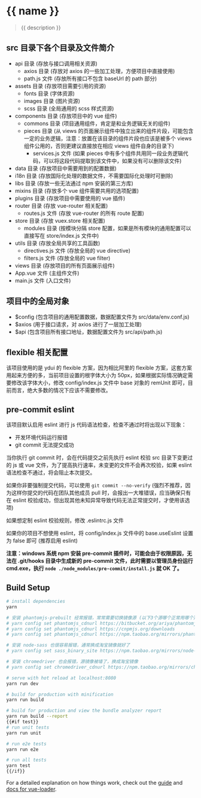 # {{ name }}

> {{ description }}

## src 目录下各个目录及文件简介

* api 目录 (存放与接口调用相关资源)
  * axios 目录 (存放对 axios 的一些加工处理，方便项目中直接使用)
  * path.js 文件 (存放所有接口不包含 baseUrl 的 path 部分)
* assets 目录 (存放项目需要引用的资源)
  * fonts 目录 (字体资源)
  * images 目录 (图片资源)
  * scss 目录 (全局通用的 scss 样式资源)
* components 目录 (存放项目中的 vue 组件)
  * commons 目录 (项目通用组件，肯定是和业务逻辑无关的组件)
  * pieces 目录 (从 views 的页面展示组件中独立出来的组件片段，可能包含一定的业务逻辑，注意：放置在该目录的组件片段也应该是被多个 views 组件公用的，否则更建议直接放在相应 views 组件自身的目录下)
    * services.js 文件 (如果 pieces 中有多个组件共用同一段业务逻辑代码，可以将这段代码提取到该文件中，如果没有可以删除该文件)
* data 目录 (存放项目中需要用到的配置数据)
* i18n 目录 (存放国际化处理的数据文件，不需要国际化处理时可删除)
* libs 目录 (存放一些无法通过 npm 安装的第三方库)
* mixins 目录 (存放多个 vue 组件需要共用的选项配置)
* plugins 目录 (存放项目中需要使用的 vue 插件)
* router 目录 (存放 vue-router 相关配置)
  * routes.js 文件 (存放 vue-router 的所有 route 配置)
* store 目录 (存放 vuex.store 相关配置)
  * modules 目录 (按模块分隔 store 配置，如果是所有模块的通用配置可以直接写在 store/index.js 文件中)
* utils 目录 (存放全局共享的工具函数)
  * directives.js 文件 (存放全局的 vue directive)
  * filters.js 文件 (存放全局的 vue filter)
* views 目录 (存放项目的所有页面展示组件)
* App.vue 文件 (主组件文件)
* main.js 文件 (入口文件)

## 项目中的全局对象

* $config (包含项目的通用配置数据，数据配置文件为 src/data/env.conf.js)
* $axios (用于接口请求，对 axios 进行了一层加工处理)
* $api (包含项目所有接口地址，数据配置文件为 src/api/path.js)

## flexible 相关配置

该项目使用的是 ydui 的 flexible 方案，因为相比阿里的 flexible 方案，这套方案用起来方便的多，当前项目设置的根字体大小为 50px，如果根据实际情况确定需要修改该字体大小，修改 config/index.js 文件中 base 对象的 remUnit 即可，目前而言，绝大多数的情况下应该不需要修改。

## pre-commit eslint

该项目默认启用 eslint 进行 js 代码语法检查，检查不通过时将出现以下现象：

* 开发环境代码运行报错
* git commit 无法提交成功

当你执行 git commit 时，会在代码提交之前先执行 eslint 校验 src 目录下变更过的 js 或 vue 文件，为了提高执行速率，未变更的文件不会再次校验，如果 eslint 语法检查不通过，将会阻止本次提交。

如果你非要强制提交代码，可以使用 `git commit --no-verify` (强烈不推荐，因为这样你提交的代码在团队其他成员 pull 时，会报出一大堆错误，应当确保只有在 eslint 校验成功，但出现其他未知异常导致代码无法正常提交时，才使用该选项)

如果想定制 eslint 校验规则，修改 .eslintrc.js 文件

如果你的项目不想使用 eslint，将 config/index.js 文件中的 base.useEslint 设置为 false 即可 (推荐启用 eslint)

**注意：windows 系统 npm 安装 pre-commit 插件时，可能会由于权限原因，无法在 .git/hooks 目录中生成新的 pre-commit 文件，此时需要以管理员身份运行 cmd.exe，执行 `node ./node_modules/pre-commit/install.js` 就 OK 了。**

## Build Setup

```bash
# install dependencies
yarn

# 安装 phantomjs-prebuilt 经常报错，常常需要切换镜像源 (以下3个源哪个正常用哪个)
# yarn config set phantomjs_cdnurl https://bitbucket.org/ariya/phantomjs/downloads
# yarn config set phantomjs_cdnurl https://cnpmjs.org/downloads
# yarn config set phantomjs_cdnurl https://npm.taobao.org/mirrors/phantomjs

# 安装 node-sass 也很容易报错，通常换成淘宝镜像就好了
# yarn config set sass_binary_site https://npm.taobao.org/mirrors/node-sass

# 安装 chromedriver 也会报错，源镜像被墙了，换成淘宝镜像
# yarn config set chromedriver_cdnurl https://npm.taobao.org/mirrors/chromedriver

# serve with hot reload at localhost:8080
yarn run dev

# build for production with minification
yarn run build

# build for production and view the bundle analyzer report
yarn run build --report
{{#if test}}
# run unit tests
yarn run unit

# run e2e tests
yarn run e2e

# run all tests
yarn test
{{/if}}
```

For a detailed explanation on how things work, check out the [guide](http://vuejs-templates.github.io/webpack/) and [docs for vue-loader](http://vuejs.github.io/vue-loader).
